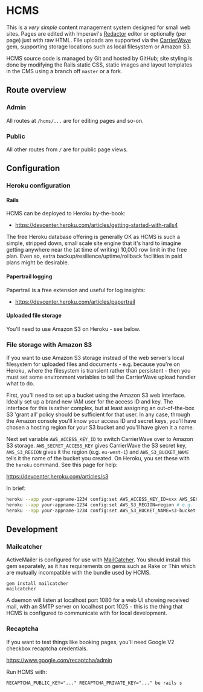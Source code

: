 # HCMS

This is a _very simple_ content management system designed for small web sites. Pages are edited with Imperavi's [Redactor](https://imperavi.com/redactor/) editor or optionally (per page) just with raw HTML. File uploads are supported via the [CarrierWave](https://github.com/carrierwaveuploader/carrierwave) gem, supporting storage locations such as local filesystem or Amazon S3.

HCMS source code is managed by Git and hosted by GitHub; site styling is done by modifying the Rails static CSS, static images and layout templates in the CMS using a branch off `master` or a fork.

## Route overview

### Admin

All routes at `/hcms/...` are for editing pages and so-on.

### Public

All other routes from `/` are for public page views.

## Configuration

### Heroku configuration

#### Rails

HCMS can be deployed to Heroku by-the-book:

* https://devcenter.heroku.com/articles/getting-started-with-rails4

The free Heroku database offering is generally OK as HCMS is such a simple, stripped down, small scale site engine that it's hard to imagine getting anywhere near the (at time of writing) 10,000 row limit in the free plan. Even so, extra backup/resilience/uptime/rollback facilities in paid plans might be desirable.

#### Papertrail logging

Papertrail is a free extension and useful for log insights:

* https://devcenter.heroku.com/articles/papertrail

#### Uploaded file storage

You'll need to use Amazon S3 on Heroku - see below.

### File storage with Amazon S3

If you want to use Amazon S3 storage instead of the web server's local filesystem for uploaded files and documents - e.g. because you're on Heroku, where the filesystem is transient rather than persistent - then you must set some environment variables to tell the CarrierWave upload handler what to do.

First, you'll need to set up a bucket using the Amazon S3 web interface. Ideally set up a brand new IAM user for the access ID and key. The interface for this is rather complex, but at least assigning an out-of-the-box S3 'grant all' policy should be sufficient for that user. In any case, through the Amazon console you'll know your access ID and secret keys, you'll have chosen a hosting region for your S3 bucket and you'll have given it a name.

Next set variable `AWS_ACCESS_KEY_ID` to switch CarrierWave over to Amazon S3 storage. `AWS_SECRET_ACCESS_KEY` gives CarrierWave the S3 secret key, `AWS_S3_REGION` gives it the region (e.g. `eu-west-1`) and `AWS_S3_BUCKET_NAME` tells it the name of the bucket you created. On Heroku, you set these with the `heroku` command. See this page for help:

  https://devcenter.heroku.com/articles/s3

In brief:

```bash
heroku --app your-appname-1234 config:set AWS_ACCESS_KEY_ID=xxx AWS_SECRET_ACCESS_KEY=yyy
heroku --app your-appname-1234 config:set AWS_S3_REGION=region # e.g. 'eu-west-1'
heroku --app your-appname-1234 config:set AWS_S3_BUCKET_NAME=s3-bucket-name
```

## Development

### Mailcatcher

ActiveMailer is configured for use with [MailCatcher](https://github.com/sj26/mailcatcher). You should install this gem separately, as it has requirements on gems such as Rake or Thin which are mutually incompatible with the bundle used by HCMS.

```
gem install mailcatcher
mailcatcher
```

A daemon will listen at localhost port 1080 for a web UI showing received mail, with an SMTP server on localhost port 1025 - this is the thing that HCMS is configured to communicate with for local development.

### Recaptcha

If you want to test things like booking pages, you'll need Google V2 checkbox recaptcha credentials.

  https://www.google.com/recaptcha/admin

Run HCMS with:

```
RECAPTCHA_PUBLIC_KEY="..." RECAPTCHA_PRIVATE_KEY="..." be rails s
```
